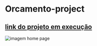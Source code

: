 # Orcamento-project

## [link do projeto em execução](https://jeftepaula.github.io/Orcamento-project)

![imagem home page]()

